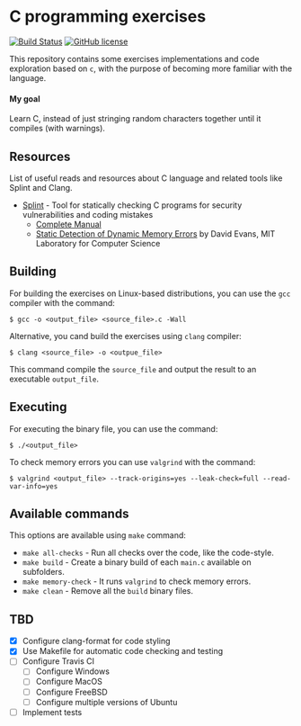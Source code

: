 # C programming exercises

[![Build Status](https://travis-ci.org/peterpalau/c-exercises.svg?branch=master)](https://travis-ci.org/peterpalau/c-exercises) [![GitHub license](https://img.shields.io/github/license/peterpalau/c-exercises.svg)](https://github.com/peterpalau/c-exercises/blob/master/LICENSE)

This repository contains some exercises implementations and code exploration based on `c`, with the purpose of becoming more familiar with the language.

#### My goal

Learn C, instead of just stringing random characters together until it compiles (with warnings).

## Resources

List of useful reads and resources about C language and related tools like Splint and Clang.

- [Splint](http://splint.org/) - Tool for statically checking C programs for security vulnerabilities and coding mistakes
  - [Complete Manual](http://splint.org/manual/manual.html)
  - [Static Detection of Dynamic Memory Errors](http://www.cs.virginia.edu/~evans/pubs/pldi96.pdf) by David Evans, MIT Laboratory for Computer Science

## Building

For building the exercises on Linux-based distributions, you can use the `gcc` compiler with the command:

```
$ gcc -o <output_file> <source_file>.c -Wall
```

Alternative, you cand build the exercises using `clang` compiler:

```
$ clang <source_file> -o <outpue_file>
```

This command compile the `source_file` and output the result to an executable `output_file`.

## Executing

For executing the binary file, you can use the command:

```
$ ./<output_file>
```

To check memory errors you can use `valgrind` with the command:

```
$ valgrind <output_file> --track-origins=yes --leak-check=full --read-var-info=yes
```

## Available commands

This options are available using `make` command:

* `make all-checks` - Run all checks over the code, like the code-style.
* `make build` - Create a binary build of each `main.c` available on subfolders.
* `make memory-check` - It runs `valgrind` to check memory errors.
* `make clean` - Remove all the `build` binary files.

## TBD

* [x] Configure clang-format for code styling
* [x] Use Makefile for automatic code checking and testing
* [ ] Configure Travis CI
  * [ ] Configure Windows
  * [ ] Configure MacOS
  * [ ] Configure FreeBSD
  * [ ] Configure multiple versions of Ubuntu
* [ ] Implement tests
